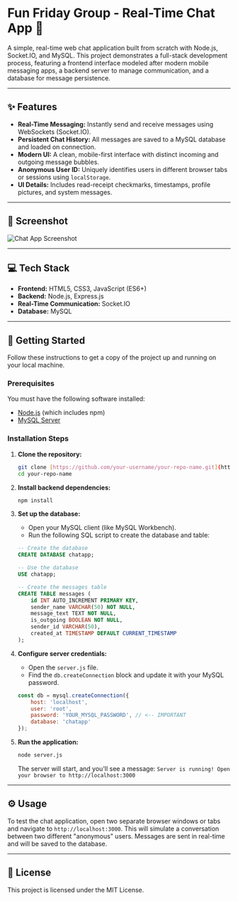 # Fun Friday Group - Real-Time Chat App 💬

A simple, real-time web chat application built from scratch with Node.js, Socket.IO, and MySQL. This project demonstrates a full-stack development process, featuring a frontend interface modeled after modern mobile messaging apps, a backend server to manage communication, and a database for message persistence.

---
## ✨ Features

* **Real-Time Messaging:** Instantly send and receive messages using WebSockets (Socket.IO).
* **Persistent Chat History:** All messages are saved to a MySQL database and loaded on connection.
* **Modern UI:** A clean, mobile-first interface with distinct incoming and outgoing message bubbles.
* **Anonymous User ID:** Uniquely identifies users in different browser tabs or sessions using `localStorage`.
* **UI Details:** Includes read-receipt checkmarks, timestamps, profile pictures, and system messages.

---
## 📸 Screenshot

![Chat App Screenshot](https://i.imgur.com/your-screenshot-code.png)


---
## 💻 Tech Stack

* **Frontend:** HTML5, CSS3, JavaScript (ES6+)
* **Backend:** Node.js, Express.js
* **Real-Time Communication:** Socket.IO
* **Database:** MySQL

---
## 🚀 Getting Started

Follow these instructions to get a copy of the project up and running on your local machine.

### Prerequisites

You must have the following software installed:
* [Node.js](https://nodejs.org/) (which includes npm)
* [MySQL Server](https://dev.mysql.com/downloads/mysql/)

### Installation Steps

1.  **Clone the repository:**
    ```bash
    git clone [https://github.com/your-username/your-repo-name.git](https://github.com/your-username/your-repo-name.git)
    cd your-repo-name
    ```

2.  **Install backend dependencies:**
    ```bash
    npm install
    ```

3.  **Set up the database:**
    * Open your MySQL client (like MySQL Workbench).
    * Run the following SQL script to create the database and table:
    ```sql
    -- Create the database
    CREATE DATABASE chatapp;

    -- Use the database
    USE chatapp;

    -- Create the messages table
    CREATE TABLE messages (
        id INT AUTO_INCREMENT PRIMARY KEY,
        sender_name VARCHAR(50) NOT NULL,
        message_text TEXT NOT NULL,
        is_outgoing BOOLEAN NOT NULL,
        sender_id VARCHAR(50),
        created_at TIMESTAMP DEFAULT CURRENT_TIMESTAMP
    );
    ```

4.  **Configure server credentials:**
    * Open the `server.js` file.
    * Find the `db.createConnection` block and update it with your MySQL password.
    ```javascript
    const db = mysql.createConnection({
        host: 'localhost',
        user: 'root',
        password: 'YOUR_MYSQL_PASSWORD', // <-- IMPORTANT
        database: 'chatapp'
    });
    ```

5.  **Run the application:**
    ```bash
    node server.js
    ```
    The server will start, and you'll see a message: `Server is running! Open your browser to http://localhost:3000`

---
## ⚙️ Usage

To test the chat application, open two separate browser windows or tabs and navigate to `http://localhost:3000`. This will simulate a conversation between two different "anonymous" users. Messages are sent in real-time and will be saved to the database.

---
## 📜 License

This project is licensed under the MIT License.
